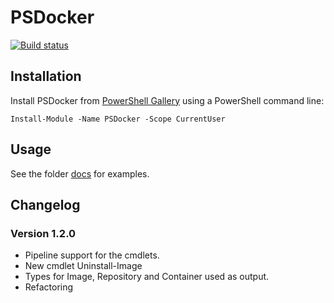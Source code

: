 # PSDocker

[![Build status](https://ci.appveyor.com/api/projects/status/fck33uiofugnmgva?svg=true)](https://ci.appveyor.com/project/abbgrade/psdocker)

## Installation

Install PSDocker from [PowerShell Gallery](https://www.powershellgallery.com/packages/psdocker) using a PowerShell command line:

    Install-Module -Name PSDocker -Scope CurrentUser

## Usage

See the folder [docs](./docs) for examples.

## Changelog

### Version 1.2.0

- Pipeline support for the cmdlets.
- New cmdlet Uninstall-Image
- Types for Image, Repository and Container used as output.
- Refactoring

